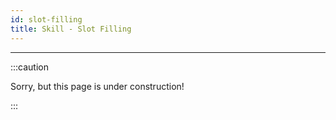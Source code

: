 ```yaml
---
id: slot-filling
title: Skill - Slot Filling
---
```


---------------

:::caution

Sorry, but this page is under construction!

:::